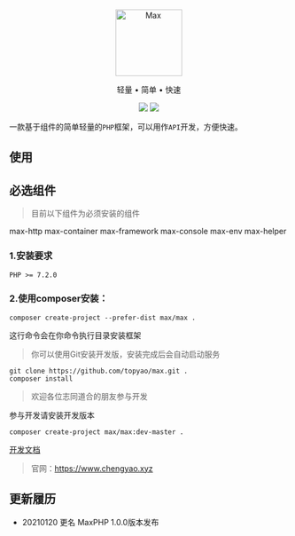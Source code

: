 <br>

<p align="center">
<img src="https://raw.githubusercontent.com/topyao/max/master/public/favicon.ico" width="120" alt="Max">
</p>

<p align="center">轻量 • 简单 • 快速</p>

<p align="center">
<img src="https://img.shields.io/badge/php-%3E%3D7.2.0-brightgreen">
<img src="https://img.shields.io/badge/license-apache%202-blue">
</p>

一款基于组件的简单轻量的`PHP`框架，可以用作`API`开发，方便快速。

## 使用

## 必选组件
> 目前以下组件为必须安装的组件

max-http
max-container
max-framework
max-console
max-env
max-helper

### 1.安装要求

```
PHP >= 7.2.0
```

### 2.使用composer安装：

```shell
composer create-project --prefer-dist max/max .
```

这行命令会在你命令执行目录安装框架

> 你可以使用Git安装开发版，安装完成后会自动启动服务

```shell
git clone https://github.com/topyao/max.git .
composer install
```

> 欢迎各位志同道合的朋友参与开发

参与开发请安装开发版本

```shell
composer create-project max/max:dev-master .
```

<a href="https://www.kancloud.cn/cheng-yao/yaophp/2161148">开发文档</a>

> 官网：https://www.chengyao.xyz

## 更新履历

* 20210120 更名 MaxPHP 1.0.0版本发布
